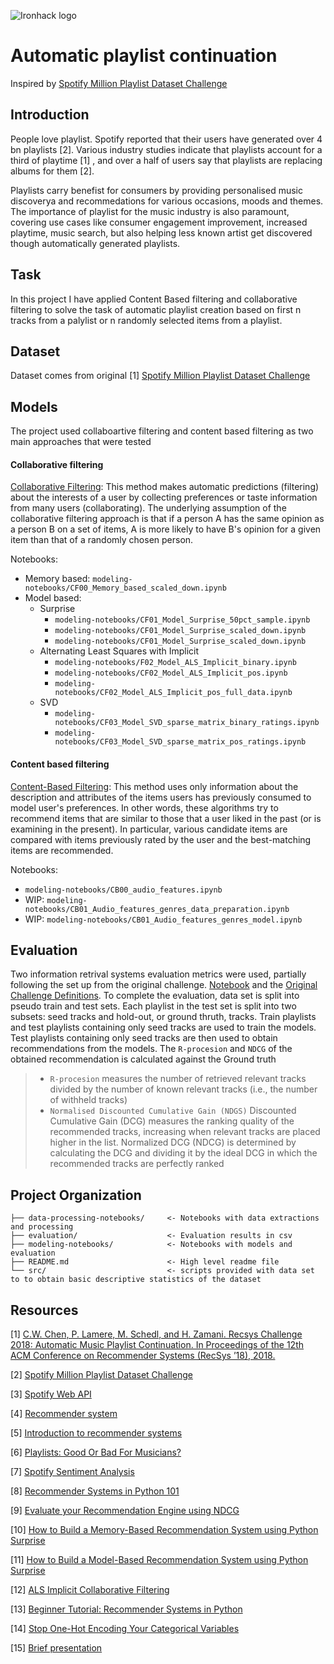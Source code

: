 ![Ironhack logo](https://i.imgur.com/1QgrNNw.png)

# Automatic playlist continuation
Inspired by [Spotify Million Playlist Dataset Challenge](https://www.aicrowd.com/challenges/spotify-million-playlist-dataset-challenge)

## Introduction
People love playlist. Spotify reported that their users have generated over 4 bn playlists [2]. Various industry studies indicate that playlists account for a third of playtime [1] , and over a half of users say that playlists are replacing albums for them [2].

Playlists carry benefist for consumers by providing personalised music discoverya and recommedations for various occasions, moods and themes.
The importance of playlist for the music industry is also paramount, covering use cases like consumer engagement improvement, increased playtime, music search, but also helping less known artist get discovered though automatically generated playlists.


## Task

In this project I have applied Content Based filtering and collaborative filtering to solve the task of automatic playlist creation based on first n tracks from a palylist or n randomly selected items from a playlist.

## Dataset

Dataset comes from original [1] [Spotify Million Playlist Dataset Challenge](https://www.aicrowd.com/challenges/spotify-million-playlist-dataset-challenge)

## Models
The project used collaboartive filtering and content based filtering as two main approaches that were tested

#### Collaborative filtering 
[Collaborative Filtering](https://en.wikipedia.org/wiki/Collaborative_filtering): This method makes automatic predictions (filtering) about the interests of a user by collecting preferences or taste information from many users (collaborating). The underlying assumption of the collaborative filtering approach is that if a person A has the same opinion as a person B on a set of items, A is more likely to have B's opinion for a given item than that of a randomly chosen person.

Notebooks:
+ Memory based: `modeling-notebooks/CF00_Memory_based_scaled_down.ipynb`
+ Model based:
  - Surprise
     - `modeling-notebooks/CF01_Model_Surprise_50pct_sample.ipynb`
     - `modeling-notebooks/CF01_Model_Surprise_scaled_down.ipynb`
     - `modeling-notebooks/CF01_Model_Surprise_scaled_down.ipynb`
   - Alternating Least Squares with Implicit
     - `modeling-notebooks/F02_Model_ALS_Implicit_binary.ipynb`
     - `modeling-notebooks/CF02_Model_ALS_Implicit_pos.ipynb`
     - `modeling-notebooks/CF02_Model_ALS_Implicit_pos_full_data.ipynb`
   - SVD
     - `modeling-notebooks/CF03_Model_SVD_sparse_matrix_binary_ratings.ipynb`
     - `modeling-notebooks/CF03_Model_SVD_sparse_matrix_pos_ratings.ipynb`

#### Content based filtering
[Content-Based Filtering](http://recommender-systems.org/content-based-filtering/): This method uses only information about the description and attributes of the items users has previously consumed to model user's preferences. In other words, these algorithms try to recommend items that are similar to those that a user liked in the past (or is examining in the present). In particular, various candidate items are compared with items previously rated by the user and the best-matching items are recommended.

Notebooks:
* `modeling-notebooks/CB00_audio_features.ipynb`
* WIP: `modeling-notebooks/CB01_Audio_features_genres_data_preparation.ipynb`
* WIP: `modeling-notebooks/CB01_Audio_features_genres_model.ipynb`


## Evaluation
Two information retrival systems evaluation metrics were used, partially following the set up from the original challenge.
[Notebook](https://github.com/IrynaHorova/dataV2-labs/blob/master/module-3/RecSys-Spotify-Million-Playlists/modeling-notebooks/evaluation-NDCG-R-Precision.ipynb) and the [Original Challenge Definitions](https://www.aicrowd.com/challenges/spotify-million-playlist-dataset-challenge#evaluation).
To complete the evaluation, data set is split into pseudo train and test sets. Each playlist in the test set is split into two subsets: seed tracks and hold-out, or ground thruth, tracks. Train playlists and test playlists containing only seed tracks are used to train the models. Test playlists containing only seed tracks are then used to obtain recommendations from the models. The `R-procesion` and `NDCG` of the obtained recommendation is calculated against the Ground truth

> - `R-procesion`  measures the number of retrieved relevant tracks divided by the number of known relevant tracks (i.e., the number of withheld tracks)
> - `Normalised Discounted Cumulative Gain (NDGS)`  Discounted Cumulative Gain (DCG) measures the ranking quality of the recommended tracks, increasing when relevant tracks are placed higher in the list. Normalized DCG (NDCG) is determined by calculating the DCG and dividing it by the ideal DCG in which the recommended tracks are perfectly ranked

## Project Organization
  
```RecSys-Spotify-Million-Playlists/
├── data-processing-notebooks/     <- Notebooks with data extractions and processing
├── evaluation/                    <- Evaluation results in csv
├── modeling-notebooks/            <- Notebooks with models and evaluation
├── README.md                      <- High level readme file
└── src/                           <- scripts provided with data set to to obtain basic descriptive statistics of the dataset
```


## Resources
  

[1] [C.W. Chen, P. Lamere, M. Schedl, and H. Zamani. Recsys Challenge 2018: Automatic Music Playlist Continuation. In Proceedings of the 12th ACM Conference on Recommender Systems (RecSys ’18), 2018. ](https://arxiv.org/pdf/1810.01520.pdf)

[2] [Spotify Million Playlist Dataset Challenge](https://www.aicrowd.com/challenges/spotify-million-playlist-dataset-challenge)

[3] [Spotify Web API](https://developer.spotify.com/console/)

[4] [Recommender system](https://en.wikipedia.org/wiki/Recommender_system)

[5] [Introduction to recommender systems](https://towardsdatascience.com/introduction-to-recommender-systems-6c66cf15ada)

[6] [Playlists: Good Or Bad For Musicians?](https://output.com/blog/playlists-good-or-bad-for-musicians#:~:text=Playlists%20accounted%20for%2031%25%20of,listener%20survey%20conducted%20in%202016.&text=Meanwhile%2C%20streaming%20once%20again%20soared,audio%20streams%20over%20last%20year.%E2%80%9D)

[7] [Spotify Sentiment Analysis](https://towardsdatascience.com/spotify-sentiment-analysis-8d48b0a492f2)

[8] [Recommender Systems in Python 101](https://www.kaggle.com/gspmoreira/recommender-systems-in-python-101)

[9] [Evaluate your Recommendation Engine using NDCG](https://towardsdatascience.com/evaluate-your-recommendation-engine-using-ndcg-759a851452d1)

[10] [How to Build a Memory-Based Recommendation System using Python Surprise](https://towardsdatascience.com/how-to-build-a-memory-based-recommendation-system-using-python-surprise-55f3257b2cf4)

[11] [How to Build a Model-Based Recommendation System using Python Surprise](https://towardsdatascience.com/how-to-build-a-model-based-recommendation-system-using-python-surprise-2df3b77ab3e5)

[12] [ALS Implicit Collaborative Filtering](https://medium.com/radon-dev/als-implicit-collaborative-filtering-5ed653ba39fe)

[13] [Beginner Tutorial: Recommender Systems in Python](https://www.datacamp.com/community/tutorials/recommender-systems-python)

[14] [Stop One-Hot Encoding Your Categorical Variables](https://towardsdatascience.com/stop-one-hot-encoding-your-categorical-variables-bbb0fba89809)

[15] [Brief presentation](https://docs.google.com/presentation/d/1GBnqPl0b1Ac3_QWGC6Eocld1V8suD4AB-b2WnETOtj0/edit?usp=sharing)